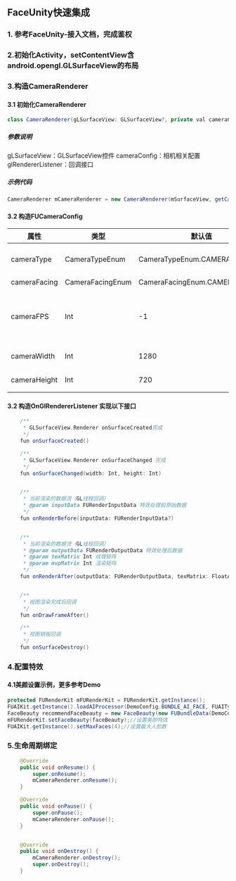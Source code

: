 

## FaceUnity快速集成

### 1. 参考FaceUnity-接入文档，完成鉴权

### 2.初始化Activity，setContentView含android.opengl.GLSurfaceView的布局

### 3.构造CameraRenderer
#### 3.1 初始化CameraRenderer 
```java
class CameraRenderer(gLSurfaceView: GLSurfaceView?, private val cameraConfig: FUCameraConfig, glRendererListener: OnGlRendererListener?)
```
#####  参数说明
gLSurfaceView：GLSurfaceView控件
cameraConfig：相机相关配置
glRendererListener：回调接口

#####  示例代码
```java
CameraRenderer mCameraRenderer = new CameraRenderer(mSurfaceView, getCameraConfig(), mOnGlRendererListener);
```
#### 3.2 构造FUCameraConfig
| 属性|类型|默认值|备注|
| ---- |----|----|----|
| cameraType | CameraTypeEnum| CameraTypeEnum.CAMERA1 |相机类型：CAMERA1，CAMERA2|
| cameraFacing | CameraFacingEnum|CameraFacingEnum.CAMERA_FRONT |前后置配置|
| cameraFPS | Int|-1 |-1:相机默认帧率， 其他：另创建线程按帧率吐数据|
| cameraWidth | Int|1280 |相机分辨率 宽|
| cameraHeight | Int |720|相机分辨率 高|

#### 3.2 构造OnGlRendererListener 实现以下接口
```java
    /**
     * GLSurfaceView.Renderer onSurfaceCreated完成
     */
    fun onSurfaceCreated()

    /**
     * GLSurfaceView.Renderer onSurfaceChanged 完成
     */
    fun onSurfaceChanged(width: Int, height: Int)


    /**
     * 当前渲染的数据流（GL线程回调）
     * @param inputData FURenderInputData 特效处理前原始数据
     */
    fun onRenderBefore(inputData: FURenderInputData?)


    /**
     * 当前渲染的数据流（GL线程回调）
     * @param outputData FURenderOutputData 特效处理后数据
     * @param texMatrix Int 纹理矩阵
     * @param mvpMatrix Int 渲染矩阵
     */
    fun onRenderAfter(outputData: FURenderOutputData, texMatrix: FloatArray, mvpMatrix: FloatArray)


    /**
     * 视图渲染完成后回调
     */
    fun onDrawFrameAfter()

    /**
     * 视图销毁回调
     */
    fun onSurfaceDestroy()
```

### 4.配置特效
#### 4.1美颜设置示例，更多参考Demo

``` java
protected FURenderKit mFURenderKit = FURenderKit.getInstance();
FUAIKit.getInstance().loadAIProcessor(DemoConfig.BUNDLE_AI_FACE, FUAITypeEnum.FUAITYPE_FACEPROCESSOR);//加载人脸驱动
FaceBeauty recommendFaceBeauty = new FaceBeauty(new FUBundleData(DemoConfig.BUNDLE_FACE_BEAUTIFICATION));//初始化美颜
mFURenderKit.setFaceBeauty(faceBeauty);//设置美颜特效
FUAIKit.getInstance().setMaxFaces(4);//设置最大人脸数
```
### 5.生命周期绑定
``` java
    @Override
    public void onResume() {
        super.onResume();
        mCameraRenderer.onResume();
    }

    @Override
    public void onPause() {
        super.onPause(); 
        mCameraRenderer.onPause();
    }


    @Override
    public void onDestroy() {
        mCameraRenderer.onDestroy();
        super.onDestroy();
    }
```





